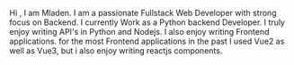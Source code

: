 Hi , I am Mladen. 
I am a passionate Fullstack Web Developer with strong focus on Backend. I currently Work as a Python backend Developer.
I truly enjoy writing API's in Python and Nodejs.
I also enjoy writing Frontend applications. for the most Frontend applications in the past I used Vue2 as well as Vue3, but i also enjoy writing reactjs components.

